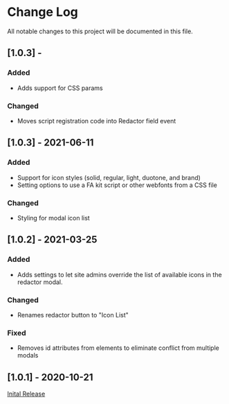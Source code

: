 
# Change Log
All notable changes to this project will be documented in this file.

## [1.0.3] - 

### Added

- Adds support for CSS params

### Changed

- Moves script registration code into Redactor field event

## [1.0.3] - 2021-06-11

### Added

- Support for icon styles (solid, regular, light, duotone, and brand)
- Setting options to use a FA kit script or other webfonts from a CSS file

### Changed

- Styling for modal icon list

## [1.0.2] - 2021-03-25

### Added

- Adds settings to let site admins override the list of available icons in the redactor modal.

### Changed

- Renames redactor button to "Icon List"

### Fixed

- Removes id attributes from elements to eliminate conflict from multiple modals

## [1.0.1] - 2020-10-21

[Inital Release](https://github.com/danbrellis/craft-redactor-fa-list/releases/tag/v1.0.1)